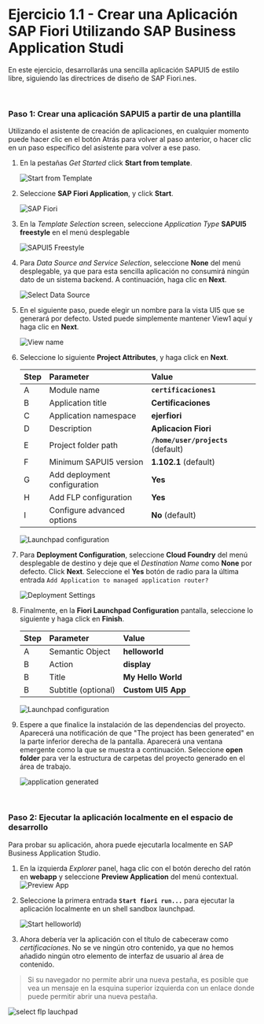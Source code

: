 # Ejercicio 1.1 - Crear una Aplicación SAP Fiori Utilizando SAP Business Application Studi

En este ejercicio, desarrollarás una sencilla aplicación SAPUI5 de estilo libre, siguiendo las directrices de diseño de SAP Fiori.nes. 

<br>

### Paso 1: Crear una aplicación SAPUI5 a partir de una plantilla

Utilizando el asistente de creación de aplicaciones, en cualquier momento puede hacer clic en el botón Atrás para volver al paso anterior, o hacer clic en un paso específico del asistente para volver a ese paso.

1. En la pestañas *Get Started* click **Start from template**.

   ![Start from Template](img/n01-create-app-frrom-template.png)

2. Seleccione  **SAP Fiori Application**, y click **Start**.

   ![SAP Fiori](img/n02-choose-template-type.png)

3. En la *Template Selection* screen, seleccione *Application Type* **SAPUI5 freestyle** en el menú desplegable

   ![SAPUI5 Freestyle](img/n03-choose-app-type.png)
   
4. Para *Data Source and Service Selection*, seleccione **None** del menú desplegable, ya que para esta sencilla aplicación no consumirá ningún dato de un sistema backend. A continuación, haga clic en **Next**.

   ![Select Data Source](img/n04-select-datasource-none.png)

5. En el siguiente paso, puede elegir un nombre para la vista UI5 que se generará por defecto. Usted puede simplemente mantener View1 aquí y haga clic en **Next**.

   ![View name](img/n05-keep-view-name.png)

6. Seleccione lo siguiente **Project Attributes**, y haga click en **Next**.

    | Step | Parameter | Value |
    |:-----|:----------|:------|
    | A | Module name | **`certificaciones1`** |
    | B | Application title | **Certificaciones** |
    | C | Application namespace | **ejerfiori** |
    | D | Description | **Aplicacion Fiori** |
    | E | Project folder path | **`/home/user/projects`** (default)|
    | F | Minimum SAPUI5 version | **1.102.1** (default) |
    | G | Add deployment configuration | **Yes**|
    | H | Add FLP configuration | **Yes** |
    | I | Configure advanced options | **No** (default) |

   ![Launchpad configuration](img/n08-flp-config.png)
    
7. Para **Deployment Configuration**, seleccione **Cloud Foundry** del menú desplegable de destino y deje que el *Destination Name* como **None** por defecto. Click **Next**. Seleccione el **Yes** botón de radio para la última entrada `Add Application to managed application router?`

   ![Deployment Settings](img/n07-deployment-config.png)

8. Finalmente, en la **Fiori Launchpad Configuration** pantalla, seleccione lo siguiente y haga click en **Finish**. 

    | Step | Parameter | Value |
    |:-----|:----------|:------|
    | A | Semantic Object | **helloworld** |
    | B | Action | **display** |
    | B | Title | **My Hello World** |
    | B | Subtitle (optional) | **Custom UI5 App** |

    ![Launchpad configuration](img/n08-flp-config.png)

9. Espere a que finalice la instalación de las dependencias del proyecto. Aparecerá una notificación de que "The project has been generated" en la parte inferior derecha de la pantalla. Aparecerá una ventana emergente como la que se muestra a continuación. Seleccione **open folder** para ver la estructura de carpetas del proyecto generado en el área de trabajo.
    
    ![application generated](img/n09-open-folder-in-workspace.png)


<br>

### Paso 2: Ejecutar la aplicación localmente en el espacio de desarrollo

Para probar su aplicación, ahora puede ejecutarla localmente en SAP Business Application Studio.

1.	En la izquierda *Explorer* panel, haga clic con el botón derecho del ratón en **webapp** y seleccione **Preview Application** del menú contextual.
    ![Preview App](img/n11-preview-app.png)

2.	Seleccione la primera entrada **`Start fiori run...`** para ejecutar la aplicación localmente en un shell sandbox launchpad.

    ![Start helloworld](img/n13-preview-app.png))

3. Ahora debería ver la aplicación con el título de cabeceraw como *certificaciones*. No se ve ningún otro contenido, ya que no hemos añadido ningún otro elemento de interfaz de usuario al área de contenido.

 >Si su navegador no permite abrir una nueva pestaña, es posible que vea un mensaje en la esquina superior izquierda con un enlace donde puede permitir abrir una nueva pestaña.
   
   ![select flp lauchpad](img/n13-preview-app.png)
   
<br>

